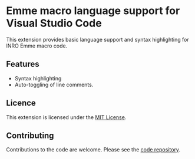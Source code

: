 # Emme macro language support for Visual Studio Code

This extension provides basic language support and syntax highlighting for INRO Emme macro code.

## Features

 * Syntax highlighting
 * Auto-toggling of line comments.

## Licence

This extension is licensed under the [MIT License](LICENSE.txt).

## Contributing

Contributions to the code are welcome. Please see the [code repository](https://github.com/snipmate/vscode-emme-macro).


